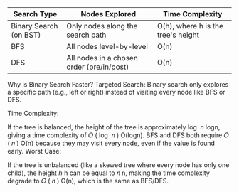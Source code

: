 | **Search Type**        | **Nodes Explored**                        | **Time Complexity**                |
| ---------------------- | ----------------------------------------- | ---------------------------------- |
| Binary Search (on BST) | Only nodes along the search path          | O(h), where h is the tree's height |
| BFS                    | All nodes level-by-level                  | O(n)                               |
| DFS                    | All nodes in a chosen order (pre/in/post) | O(n)                               |

Why is Binary Search Faster?
Targeted Search:
Binary search only explores a specific path (e.g., left or right) instead of visiting every node like BFS or DFS.

Time Complexity:

If the tree is balanced, the height of the tree is approximately
log
⁡
𝑛
logn, giving a time complexity of
𝑂
(
log
⁡
𝑛
)
O(logn).
BFS and DFS both require
𝑂
(
𝑛
)
O(n) because they may visit every node, even if the value is found early.
Worst Case:

If the tree is unbalanced (like a skewed tree where every node has only one child), the height
ℎ
h can be equal to
𝑛
n, making the time complexity degrade to
𝑂
(
𝑛
)
O(n), which is the same as BFS/DFS.
